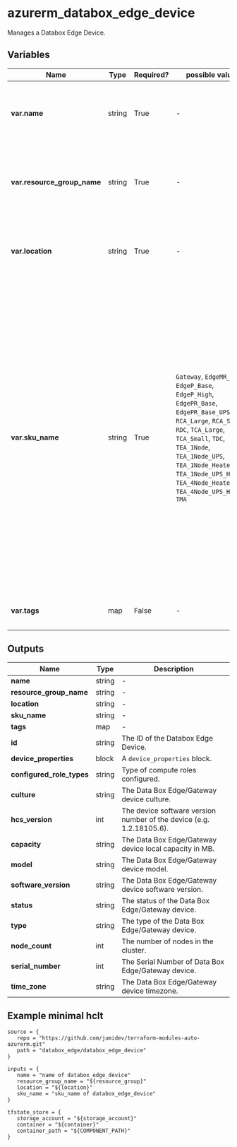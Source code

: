 # azurerm_databox_edge_device

Manages a Databox Edge Device.

## Variables

| Name | Type | Required? |  possible values |  Description |
| ---- | ---- | --------- |  ----------- | ----------- |
| **var.name** | string | True | -  |  The name which should be used for this Databox Edge Device. Changing this forces a new Databox Edge Device to be created. | 
| **var.resource_group_name** | string | True | -  |  The name of the Resource Group where the Databox Edge Device should exist. Changing this forces a new Databox Edge Device to be created. | 
| **var.location** | string | True | -  |  The Azure Region where the Databox Edge Device should exist. Changing this forces a new Databox Edge Device to be created. | 
| **var.sku_name** | string | True | `Gateway`, `EdgeMR_Mini`, `EdgeP_Base`, `EdgeP_High`, `EdgePR_Base`, `EdgePR_Base_UPS`, `GPU`, `RCA_Large`, `RCA_Small`, `RDC`, `TCA_Large`, `TCA_Small`, `TDC`, `TEA_1Node`, `TEA_1Node_UPS`, `TEA_1Node_Heater`, `TEA_1Node_UPS_Heater`, `TEA_4Node_Heater`, `TEA_4Node_UPS_Heater`, `TMA`  |  The `sku_name` is comprised of two segments separated by a hyphen (e.g. `TEA_1Node_UPS_Heater-Standard`). The first segment of the `sku_name` defines the `name` of the SKU, possible values are `Gateway`, `EdgeMR_Mini`, `EdgeP_Base`, `EdgeP_High`, `EdgePR_Base`, `EdgePR_Base_UPS`, `GPU`, `RCA_Large`, `RCA_Small`, `RDC`, `TCA_Large`, `TCA_Small`, `TDC`, `TEA_1Node`, `TEA_1Node_UPS`, `TEA_1Node_Heater`, `TEA_1Node_UPS_Heater`, `TEA_4Node_Heater`, `TEA_4Node_UPS_Heater` or `TMA`. The second segment defines the `tier` of the `sku_name`, possible values are `Standard`. For more information see the [product documentation]("https://docs.microsoft.com/dotnet/api/microsoft.azure.management.databoxedge.models.sku?view=azure-dotnet"). Changing this forces a new Databox Edge Device to be created. | 
| **var.tags** | map | False | -  |  A mapping of tags which should be assigned to the Databox Edge Device. | 



## Outputs

| Name | Type | Description |
| ---- | ---- | --------- | 
| **name** | string  | - | 
| **resource_group_name** | string  | - | 
| **location** | string  | - | 
| **sku_name** | string  | - | 
| **tags** | map  | - | 
| **id** | string  | The ID of the Databox Edge Device. | 
| **device_properties** | block  | A `device_properties` block. | 
| **configured_role_types** | string  | Type of compute roles configured. | 
| **culture** | string  | The Data Box Edge/Gateway device culture. | 
| **hcs_version** | int  | The device software version number of the device (e.g. 1.2.18105.6). | 
| **capacity** | string  | The Data Box Edge/Gateway device local capacity in MB. | 
| **model** | string  | The Data Box Edge/Gateway device model. | 
| **software_version** | string  | The Data Box Edge/Gateway device software version. | 
| **status** | string  | The status of the Data Box Edge/Gateway device. | 
| **type** | string  | The type of the Data Box Edge/Gateway device. | 
| **node_count** | int  | The number of nodes in the cluster. | 
| **serial_number** | int  | The Serial Number of Data Box Edge/Gateway device. | 
| **time_zone** | string  | The Data Box Edge/Gateway device timezone. | 

## Example minimal hclt

```hcl
source = {
   repo = "https://github.com/jumidev/terraform-modules-auto-azurerm.git" 
   path = "databox_edge/databox_edge_device" 
}

inputs = {
   name = "name of databox_edge_device" 
   resource_group_name = "${resource_group}" 
   location = "${location}" 
   sku_name = "sku_name of databox_edge_device" 
}

tfstate_store = {
   storage_account = "${storage_account}" 
   container = "${container}" 
   container_path = "${COMPONENT_PATH}" 
}


```
